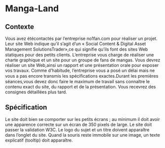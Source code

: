 # Manga-Land
## Contexte 
Vous avez étécontactés par l’entreprise no1fan.com pour réaliser un projet. Leur site Web indique qu’il s’agit d’un « Social Content & Digital Asset Management SolutionsTrader»,ce qui signiﬁe qu’ils font des sites Web statiques pour des petits clients. L’entreprise vous charge de réaliser une charte graphique et un site pour un groupe de fans de mangas. 
Vous devrez réaliser un site Web,ainsi un rapport et une présentation orale pour exposer vos travaux. Comme d’habitude, l’entreprise vous a posé un délai mais ne vous a pas encore transmis les spéciﬁcations exactes.Durant les premières séances,vous devez donc faire le maximum de travail sans connaître le contenu exact du site, du rapport et de la présentation. Vous recevrez des consignes détaillées plus tard.
## Spécification
Le site doit bien se comporter sur les petits écrans ; au minimum il doit avoir une apparence correcte sur un écran de 350 pixels de large. Le site doit passer la validation W3C. Le logo du sujet et un titre doivent apparaître dans l’onglet du site. Quand la souris reste immobile sur une image, un texte explicatif (tooltip) doit apparaître. 

